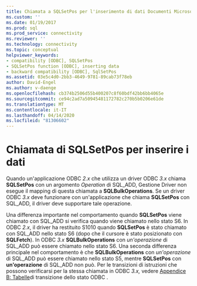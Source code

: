 ```yaml
---
title: Chiamata a SQLSetPos per l'inserimento di dati Documenti Microsoft
ms.custom: ''
ms.date: 01/19/2017
ms.prod: sql
ms.prod_service: connectivity
ms.reviewer: ''
ms.technology: connectivity
ms.topic: conceptual
helpviewer_keywords:
- compatibility [ODBC], SQLSetPos
- SQLSetPos function [ODBC], inserting data
- backward compatibility [ODBC], SqlSetPos
ms.assetid: 03e5c4d0-2bb3-4649-9781-89cab73f78eb
author: David-Engel
ms.author: v-daenge
ms.openlocfilehash: cb374b2506d55b400207c8f60bdf42bb6bb4065e
ms.sourcegitcommit: ce94c2ad7a50945481172782c270b5b0206e61de
ms.translationtype: MT
ms.contentlocale: it-IT
ms.lasthandoff: 04/14/2020
ms.locfileid: "81306602"
---
```

# <a name="calling-sqlsetpos-to-insert-data"></a>Chiamata di SQLSetPos per inserire i dati
Quando un'applicazione ODBC *2.x* che utilizza un driver ODBC *3.x* chiama **SQLSetPos** con un argomento *Operation* di SQL_ADD, Gestione Driver non esegue il mapping di questa chiamata a **SQLBulkOperations**. Se un driver ODBC *3.x* deve funzionare con un'applicazione che chiama **SQLSetPos** con SQL_ADD, il driver deve supportare tale operazione.  
  
 Una differenza importante nel comportamento quando **SQLSetPos** viene chiamato con SQL_ADD si verifica quando viene chiamato nello stato S6. In ODBC *2.x*, il driver ha restituito S1010 quando **SQLSetPos** è stato chiamato con SQL_ADD nello stato S6 (dopo che il cursore è stato posizionato con **SQLFetch**). In ODBC *3.x* **SQLBulkOperations** con *un'operazione* di SQL_ADD può essere chiamato nello stato S6. Una seconda differenza principale nel comportamento è che **SQLBulkOperations** con *un'operazione* di SQL_ADD può essere chiamato nello stato S5, mentre **SQLSetPos** con **un'operazione** di SQL_ADD non può. Per le transizioni di istruzioni che possono verificarsi per la stessa chiamata in ODBC *3.x,* vedere [Appendice B: Tabelle](../../../odbc/reference/appendixes/appendix-b-odbc-state-transition-tables.md)di transizione dello stato ODBC .
